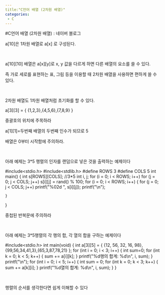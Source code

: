 ```yaml
---
title:"C언어 배열 (2차원 배열)"
categories:
 - C
---
```

#C언어 배열 (2차원 배열) : 네이버 블로그
<div class="wrap_rabbit pcol2 _param(1) _postViewArea221554580742" id="post-view221554580742">
<!-- Rabbit HTML --><div class="se-viewer se-theme-default" lang="ko-KR">
<!-- SE_DOC_HEADER_END -->
<div class="se-main-container">
<div class="se-component se-text se-l-default" id="SE-888d61c1-cf5f-44a1-b6a3-dbc2919a0ec5">
<div class="se-component-content">
<div class="se-section se-section-text se-l-default">
<div class="se-module se-module-text"><!-- SE-TEXT { --><p class="se-text-paragraph se-text-paragraph-align-" id="SE-2458e9a1-f6e6-4d6a-ae94-25fe0467b482" style=""><span class="se-fs- se-ff-" id="SE-e86c6eb5-134a-4c79-ae98-d87ef0e7c25a" style="">a[10]은 1차원 배열로 a[x] 로 구성된다.</span></p><!-- } SE-TEXT --><!-- SE-TEXT { --><p class="se-text-paragraph se-text-paragraph-align-" id="SE-fbd1c127-adfe-444c-a9c6-f2dc29ef9899" style=""><span class="se-fs- se-ff-" id="SE-b65e46b6-b916-4c6c-b76e-253d82bcc754" style="">​</span></p><!-- } SE-TEXT --><!-- SE-TEXT { --><p class="se-text-paragraph se-text-paragraph-align-" id="SE-d3bb1c7d-65c0-47b7-a1c5-243aadf41a0c" style=""><span class="se-fs- se-ff-" id="SE-2aa8aace-d23c-4f11-a5d7-2e3c802b8d93" style="">a[10][10] 배열은 a[x][y]로 x, y 값을 다르게 하면 다른 배열의 요소를 쓸 수 있다.</span></p><!-- } SE-TEXT --><!-- SE-TEXT { --><p class="se-text-paragraph se-text-paragraph-align-" id="SE-89260395-dd11-45ea-b1b4-c3216b3364b9" style=""><span class="se-fs- se-ff-" id="SE-7dd75001-bd8c-4241-8762-e2bade083db8" style="">즉 가로 세로를 표현하는 표, 그림 등을 이용할 때 2차원 배열을 사용하면 편하게 쓸 수 있다.</span></p><!-- } SE-TEXT --><!-- SE-TEXT { --><p class="se-text-paragraph se-text-paragraph-align-" id="SE-71c93af2-8141-4dd5-9f1d-0d162b104e99" style=""><span class="se-fs- se-ff-" id="SE-1a98bd36-b207-4a8f-bed2-59eee0a51c9b" style="">​</span></p><!-- } SE-TEXT --><!-- SE-TEXT { --><p class="se-text-paragraph se-text-paragraph-align-" id="SE-ccf35667-03e4-4818-a72b-de5521c5f3d4" style=""><span class="se-fs- se-ff-" id="SE-196c1583-8909-43fc-a5b0-1ded218cd2e8" style="">2차원 배열도 1차원 배열처럼 초기화를 할 수 있다.</span></p><!-- } SE-TEXT --><!-- SE-TEXT { --><p class="se-text-paragraph se-text-paragraph-align-" id="SE-fa4c1ae4-e1e8-4822-ac73-f04f650c51d2" style=""><span class="se-fs- se-ff-" id="SE-9f49b253-e0bc-4426-8c59-1603b709faa0" style="">a[3][3] = { {1,2,3},{4,5,6},{7,8,9} }</span></p><!-- } SE-TEXT --><!-- SE-TEXT { --><p class="se-text-paragraph se-text-paragraph-align-" id="SE-f4792fe2-0fb0-49f9-8910-3927ea4d3aa4" style=""><span class="se-fs- se-ff-" id="SE-795f85b9-2292-49f1-9cb1-82b5539b0418" style="">중괄호의 위치에 주목하라 </span></p><!-- } SE-TEXT --><!-- SE-TEXT { --><p class="se-text-paragraph se-text-paragraph-align-" id="SE-772f8c2e-6a16-475f-b201-144161d9f283" style=""><span class="se-fs- se-ff-" id="SE-154191bf-1460-44a9-8f4d-cd4abd9d2213" style="">a[1][1]=두번째 배열의 두번째 인수가 되므로  5</span></p><!-- } SE-TEXT --><!-- SE-TEXT { --><p class="se-text-paragraph se-text-paragraph-align-" id="SE-b1d07e72-7459-44c0-b42a-adc9b3412abe" style=""><span class="se-fs- se-ff-" id="SE-163bb26d-8e77-4ecd-bd54-352be1fb3bdf" style="">배열은 0부터 시작함에 주의하라.</span></p><!-- } SE-TEXT --><!-- SE-TEXT { --><p class="se-text-paragraph se-text-paragraph-align-" id="SE-ce4aeea8-4e4a-48ca-8b7e-8ab039272c06" style=""><span class="se-fs- se-ff-" id="SE-dd7cc736-f6a4-4d6d-a66e-2227fe15bd6f" style="">​</span></p><!-- } SE-TEXT --><!-- SE-TEXT { --><p class="se-text-paragraph se-text-paragraph-align-" id="SE-22ee31b8-1d82-4222-bf01-fe2148e8e358" style=""><span class="se-fs- se-ff-" id="SE-6a1aa32a-ed6b-4d95-9f60-8eb608e375e1" style="">아래 예제는 3*5 행렬의 인자를 랜덤으로 넣은 것을 출력하는 예제이다</span></p><!-- } SE-TEXT --></div>
</div>
</div>
</div> <div class="se-component se-code se-l-default" id="SE-181c1793-1998-4574-84bb-d4b7694dd55a">
<div class="se-component-content">
<div class="se-section se-section-code se-l-default">
<div class="se-module se-module-code se-fs-fs13">
<div class="se-code-source">
<div class="__se_code_view language-javascript">#include&lt;stdio.h&gt;
#include&lt;stdlib.h&gt;
#define ROWS 3
#define COLS 5
int main() {
	int s[ROWS][COLS]; //3*5
	int i, j;
	for (i = 0; i &lt; ROWS; i++)
		for (j = 0; j &lt; COLS; j++)
			s[i][j] = rand() % 100;
	for (i = 0; i &lt; ROWS; i++) {
		for (j = 0; j &lt; COLS; j++)
			printf("%02d ", s[i][j]);
		printf("\n");

	}
}

</div>
</div>
</div>
</div>
</div>
<script class="__se_module_data" data-module='{"type":"v2_code", "id" : "SE-181c1793-1998-4574-84bb-d4b7694dd55a"}' type="text/data"></script>
</div> <div class="se-component se-text se-l-default" id="SE-f4f43fcd-3e23-40dd-8391-20a090d0ed44">
<div class="se-component-content">
<div class="se-section se-section-text se-l-default">
<div class="se-module se-module-text"><!-- SE-TEXT { --><p class="se-text-paragraph se-text-paragraph-align-" id="SE-480ad025-41f0-4c0c-881e-89c3d39dfe26" style=""><span class="se-fs- se-ff-" id="SE-f7666fef-05f8-4d0a-b949-03346f72dd7a" style="">중첩된 반복문에 주의하라</span></p><!-- } SE-TEXT --><!-- SE-TEXT { --><p class="se-text-paragraph se-text-paragraph-align-" id="SE-1b221898-aeb5-4e9d-8696-12aea80502e8" style=""><span class="se-fs- se-ff-" id="SE-1f063a1f-be5a-494d-b577-b98f4059fafc" style="">​</span></p><!-- } SE-TEXT --><!-- SE-TEXT { --><p class="se-text-paragraph se-text-paragraph-align-" id="SE-43b2049b-a700-456d-b219-b3600ededc6b" style=""><span class="se-fs- se-ff-" id="SE-c31b4e78-4f75-4d42-851e-6087f28cf26e" style="">아래 예제는 3*5행렬의 각 행의 합, 각 열의 합을 구하는 예제이다</span></p><!-- } SE-TEXT --></div>
</div>
</div>
</div> <div class="se-component se-code se-l-default" id="SE-7dd74d9c-2f3d-4d4c-8c54-d303393eea41">
<div class="se-component-content">
<div class="se-section se-section-code se-l-default">
<div class="se-module se-module-code se-fs-fs13">
<div class="se-code-source">
<div class="__se_code_view language-javascript">#include&lt;stdio.h&gt;
int main(void) {
	int a[3][5] = { {12, 56, 32, 16, 98},{99,56,34,41,3},{65,3,87,78,21} };
	for (int i = 0; i &lt; 3; i++)
	{
		int sum=0;
		for (int k = 0; k &lt; 5; k++)
		{
			sum += a[i][k];
		}
		printf("%d행의 합계: %d\n", i, sum);
	}
	printf("\n");
	for (int i = 0; i &lt; 5; i++)
	{
		int sum = 0;
		for (int k = 0; k &lt; 3; k++)
		{
			sum += a[k][i];
		}
		printf("%d열의 합계: %d\n", i, sum);
	}
}
</div>
</div>
</div>
</div>
</div>
<script class="__se_module_data" data-module='{"type":"v2_code", "id" : "SE-7dd74d9c-2f3d-4d4c-8c54-d303393eea41"}' type="text/data"></script>
</div> <div class="se-component se-text se-l-default" id="SE-01fa478f-1e89-44e0-9959-a5bd2be961e5">
<div class="se-component-content">
<div class="se-section se-section-text se-l-default">
<div class="se-module se-module-text"><!-- SE-TEXT { --><p class="se-text-paragraph se-text-paragraph-align-" id="SE-c53659ca-9f5a-4a0b-8fb1-4cc1a7ba9135" style=""><span class="se-fs- se-ff-" id="SE-19afa243-607e-4e4a-a32b-657b454ae73f" style="">​</span></p><!-- } SE-TEXT --><!-- SE-TEXT { --><p class="se-text-paragraph se-text-paragraph-align-" id="SE-f5986a32-feed-46d3-bb5f-2912d6f066dc" style=""><span class="se-fs- se-ff-" id="SE-1336cffa-aecc-4e76-a991-144740254c6f" style="">행렬의 순서를 생각한다면 쉽게 이해할 수 있다</span></p><!-- } SE-TEXT --><!-- SE-TEXT { --><p class="se-text-paragraph se-text-paragraph-align-" id="SE-4b73cc5d-8937-4d9a-9653-e0335fb97bdc" style=""><span class="se-fs- se-ff-" id="SE-8923f062-3964-4d4e-87c6-a51878856cec" style="">​</span></p><!-- } SE-TEXT --></div>
</div>
</div>
</div> </div>
</div>
</div>